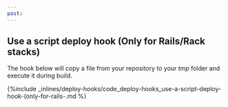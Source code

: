 ```yaml
---
post: 
---
```


## Use a script deploy hook (Only for Rails/Rack stacks)

The hook below will copy a file from your repository to your _tmp_ folder and execute it during build.



{%include _inlines/deploy-hooks/code_deploy-hooks_use-a-script-deploy-hook-(only-for-rails-.md %}


